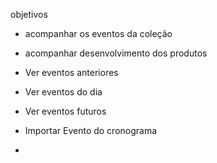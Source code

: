 objetivos
- acompanhar os eventos da coleção
- acompanhar desenvolvimento dos produtos

- Ver eventos anteriores
- Ver eventos do dia
- Ver eventos futuros

- Importar Evento do cronograma
- 

